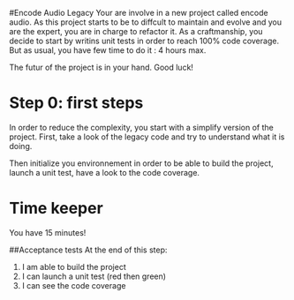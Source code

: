 #Encode Audio Legacy
Your are involve in a new project called encode audio. As this project starts to be to diffcult to maintain and evolve and you are the expert, you are in charge to refactor it. As a craftmanship, you decide to start by writins unit tests in order to reach 100% code coverage. But as usual, you have few time to do it : 4 hours max.

The futur of the project is in your hand. Good luck!

# Step 0: first steps 
In order to reduce the complexity, you start with a simplify version of the project. First, take a look of the legacy code and try to understand what it is doing. 

Then initialize you environnement in order to be able to build the project, launch a unit test, have a look to the code coverage.

# Time keeper
You have 15 minutes!

##Acceptance tests
At the end of this step:

1. I am able to build the project
2. I can launch a unit test (red then green)
3. I can see the code coverage